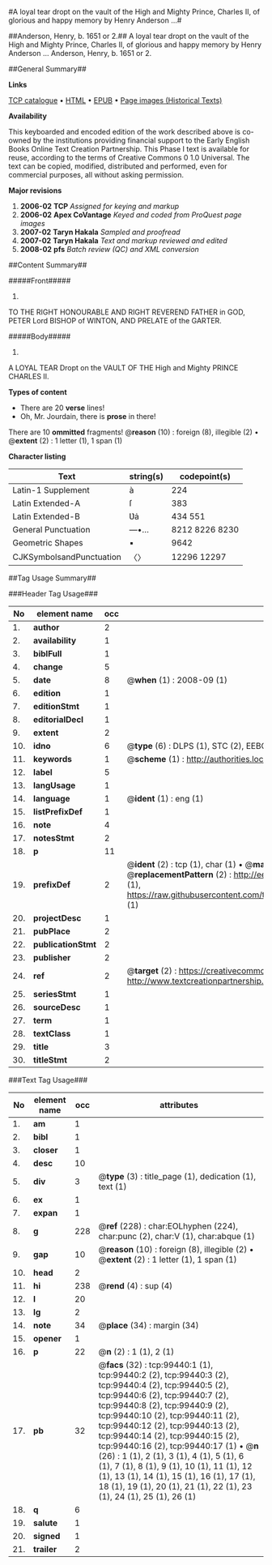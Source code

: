 #A loyal tear dropt on the vault of the High and Mighty Prince, Charles II, of glorious and happy memory by Henry Anderson ...#

##Anderson, Henry, b. 1651 or 2.##
A loyal tear dropt on the vault of the High and Mighty Prince, Charles II, of glorious and happy memory by Henry Anderson ...
Anderson, Henry, b. 1651 or 2.

##General Summary##

**Links**

[TCP catalogue](http://www.ota.ox.ac.uk/tcp/)  • 
[HTML](http://tei.it.ox.ac.uk/tcp/Texts-HTML/free/A25/A25357.html)  • 
[EPUB](http://tei.it.ox.ac.uk/tcp/Texts-EPUB/free/A25/A25357.epub) • 
[Page images (Historical Texts)](https://data.historicaltexts.jisc.ac.uk/view?pubId=eebo-13413718e&pageId=eebo-13413718e-99440-1)

**Availability**

This keyboarded and encoded edition of the
	       work described above is co-owned by the institutions
	       providing financial support to the Early English Books
	       Online Text Creation Partnership. This Phase I text is
	       available for reuse, according to the terms of Creative
	       Commons 0 1.0 Universal. The text can be copied,
	       modified, distributed and performed, even for
	       commercial purposes, all without asking permission.

**Major revisions**

1. __2006-02__ __TCP__ *Assigned for keying and markup*
1. __2006-02__ __Apex CoVantage__ *Keyed and coded from ProQuest page images*
1. __2007-02__ __Taryn Hakala__ *Sampled and proofread*
1. __2007-02__ __Taryn Hakala__ *Text and markup reviewed and edited*
1. __2008-02__ __pfs__ *Batch review (QC) and XML conversion*

##Content Summary##

#####Front#####

1. 
TO THE RIGHT HONOURABLE AND RIGHT REVEREND FATHER in GOD, PETER Lord BISHOP of WINTON, AND PRELATE of the GARTER.

#####Body#####

1. 
A LOYAL TEAR Dropt on the VAULT OF THE High and Mighty PRINCE CHARLES II.

**Types of content**

  * There are 20 **verse** lines!
  * Oh, Mr. Jourdain, there is **prose** in there!

There are 10 **ommitted** fragments! 
 @__reason__ (10) : foreign (8), illegible (2)  •  @__extent__ (2) : 1 letter (1), 1 span (1)

**Character listing**


|Text|string(s)|codepoint(s)|
|---|---|---|
|Latin-1 Supplement|à|224|
|Latin Extended-A|ſ|383|
|Latin Extended-B|Ʋȧ|434 551|
|General Punctuation|—•…|8212 8226 8230|
|Geometric Shapes|▪|9642|
|CJKSymbolsandPunctuation|〈〉|12296 12297|

##Tag Usage Summary##

###Header Tag Usage###

|No|element name|occ|attributes|
|---|---|---|---|
|1.|__author__|2||
|2.|__availability__|1||
|3.|__biblFull__|1||
|4.|__change__|5||
|5.|__date__|8| @__when__ (1) : 2008-09 (1)|
|6.|__edition__|1||
|7.|__editionStmt__|1||
|8.|__editorialDecl__|1||
|9.|__extent__|2||
|10.|__idno__|6| @__type__ (6) : DLPS (1), STC (2), EEBO-CITATION (1), OCLC (1), VID (1)|
|11.|__keywords__|1| @__scheme__ (1) : http://authorities.loc.gov/ (1)|
|12.|__label__|5||
|13.|__langUsage__|1||
|14.|__language__|1| @__ident__ (1) : eng (1)|
|15.|__listPrefixDef__|1||
|16.|__note__|4||
|17.|__notesStmt__|2||
|18.|__p__|11||
|19.|__prefixDef__|2| @__ident__ (2) : tcp (1), char (1)  •  @__matchPattern__ (2) : ([0-9\-]+):([0-9IVX]+) (1), (.+) (1)  •  @__replacementPattern__ (2) : http://eebo.chadwyck.com/downloadtiff?vid=$1&page=$2 (1), https://raw.githubusercontent.com/textcreationpartnership/Texts/master/tcpchars.xml#$1 (1)|
|20.|__projectDesc__|1||
|21.|__pubPlace__|2||
|22.|__publicationStmt__|2||
|23.|__publisher__|2||
|24.|__ref__|2| @__target__ (2) : https://creativecommons.org/publicdomain/zero/1.0/ (1), http://www.textcreationpartnership.org/docs/. (1)|
|25.|__seriesStmt__|1||
|26.|__sourceDesc__|1||
|27.|__term__|1||
|28.|__textClass__|1||
|29.|__title__|3||
|30.|__titleStmt__|2||


###Text Tag Usage###

|No|element name|occ|attributes|
|---|---|---|---|
|1.|__am__|1||
|2.|__bibl__|1||
|3.|__closer__|1||
|4.|__desc__|10||
|5.|__div__|3| @__type__ (3) : title_page (1), dedication (1), text (1)|
|6.|__ex__|1||
|7.|__expan__|1||
|8.|__g__|228| @__ref__ (228) : char:EOLhyphen (224), char:punc (2), char:V (1), char:abque (1)|
|9.|__gap__|10| @__reason__ (10) : foreign (8), illegible (2)  •  @__extent__ (2) : 1 letter (1), 1 span (1)|
|10.|__head__|2||
|11.|__hi__|238| @__rend__ (4) : sup (4)|
|12.|__l__|20||
|13.|__lg__|2||
|14.|__note__|34| @__place__ (34) : margin (34)|
|15.|__opener__|1||
|16.|__p__|22| @__n__ (2) : 1 (1), 2 (1)|
|17.|__pb__|32| @__facs__ (32) : tcp:99440:1 (1), tcp:99440:2 (2), tcp:99440:3 (2), tcp:99440:4 (2), tcp:99440:5 (2), tcp:99440:6 (2), tcp:99440:7 (2), tcp:99440:8 (2), tcp:99440:9 (2), tcp:99440:10 (2), tcp:99440:11 (2), tcp:99440:12 (2), tcp:99440:13 (2), tcp:99440:14 (2), tcp:99440:15 (2), tcp:99440:16 (2), tcp:99440:17 (1)  •  @__n__ (26) : 1 (1), 2 (1), 3 (1), 4 (1), 5 (1), 6 (1), 7 (1), 8 (1), 9 (1), 10 (1), 11 (1), 12 (1), 13 (1), 14 (1), 15 (1), 16 (1), 17 (1), 18 (1), 19 (1), 20 (1), 21 (1), 22 (1), 23 (1), 24 (1), 25 (1), 26 (1)|
|18.|__q__|6||
|19.|__salute__|1||
|20.|__signed__|1||
|21.|__trailer__|2||
